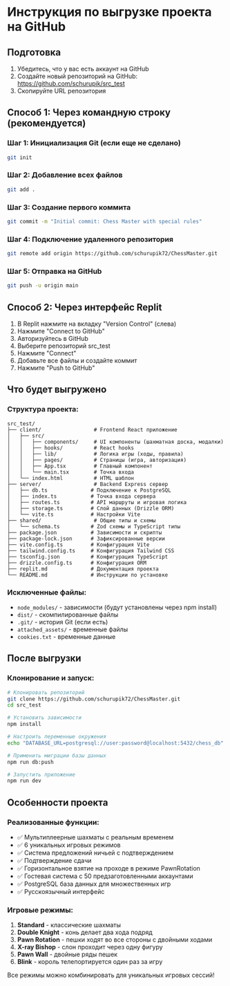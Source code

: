 # Инструкция по выгрузке проекта на GitHub

## Подготовка

1. Убедитесь, что у вас есть аккаунт на GitHub
2. Создайте новый репозиторий на GitHub: https://github.com/schurupik/src_test
3. Скопируйте URL репозитория

## Способ 1: Через командную строку (рекомендуется)

### Шаг 1: Инициализация Git (если еще не сделано)
```bash
git init
```

### Шаг 2: Добавление всех файлов
```bash
git add .
```

### Шаг 3: Создание первого коммита
```bash
git commit -m "Initial commit: Chess Master with special rules"
```

### Шаг 4: Подключение удаленного репозитория
```bash
git remote add origin https://github.com/schurupik72/ChessMaster.git
```

### Шаг 5: Отправка на GitHub
```bash
git push -u origin main
```

## Способ 2: Через интерфейс Replit

1. В Replit нажмите на вкладку "Version Control" (слева)
2. Нажмите "Connect to GitHub"
3. Авторизуйтесь в GitHub
4. Выберите репозиторий src_test
5. Нажмите "Connect"
6. Добавьте все файлы и создайте коммит
7. Нажмите "Push to GitHub"

## Что будет выгружено

### Структура проекта:
```
src_test/
├── client/                 # Frontend React приложение
│   ├── src/
│   │   ├── components/     # UI компоненты (шахматная доска, модалки)
│   │   ├── hooks/          # React hooks
│   │   ├── lib/            # Логика игры (ходы, правила)
│   │   ├── pages/          # Страницы (игра, авторизация)
│   │   ├── App.tsx         # Главный компонент
│   │   └── main.tsx        # Точка входа
│   └── index.html          # HTML шаблон
├── server/                 # Backend Express сервер
│   ├── db.ts              # Подключение к PostgreSQL
│   ├── index.ts           # Точка входа сервера
│   ├── routes.ts          # API маршруты и игровая логика
│   ├── storage.ts         # Слой данных (Drizzle ORM)
│   └── vite.ts            # Настройки Vite
├── shared/                 # Общие типы и схемы
│   └── schema.ts          # Zod схемы и TypeScript типы
├── package.json           # Зависимости и скрипты
├── package-lock.json      # Зафиксированные версии
├── vite.config.ts         # Конфигурация Vite
├── tailwind.config.ts     # Конфигурация Tailwind CSS
├── tsconfig.json          # Конфигурация TypeScript
├── drizzle.config.ts      # Конфигурация ORM
├── replit.md              # Документация проекта
└── README.md              # Инструкции по установке
```

### Исключенные файлы:
- `node_modules/` - зависимости (будут установлены через npm install)
- `dist/` - скомпилированные файлы
- `.git/` - история Git (если есть)
- `attached_assets/` - временные файлы
- `cookies.txt` - временные данные

## После выгрузки

### Клонирование и запуск:
```bash
# Клонировать репозиторий
git clone https://github.com/schurupik72/ChessMaster.git
cd src_test

# Установить зависимости
npm install

# Настроить переменные окружения
echo "DATABASE_URL=postgresql://user:password@localhost:5432/chess_db" > .env

# Применить миграции базы данных
npm run db:push

# Запустить приложение
npm run dev
```

## Особенности проекта

### Реализованные функции:
- ✅ Мультиплеерные шахматы с реальным временем
- ✅ 6 уникальных игровых режимов
- ✅ Система предложений ничьей с подтверждением
- ✅ Подтверждение сдачи
- ✅ Горизонтальное взятие на проходе в режиме PawnRotation
- ✅ Гостевая система с 50 предзаготовленными аккаунтами
- ✅ PostgreSQL база данных для множественных игр
- ✅ Русскоязычный интерфейс

### Игровые режимы:
1. **Standard** - классические шахматы
2. **Double Knight** - конь делает два хода подряд
3. **Pawn Rotation** - пешки ходят во все стороны с двойными ходами
4. **X-ray Bishop** - слон проходит через одну фигуру
5. **Pawn Wall** - двойные ряды пешек
6. **Blink** - король телепортируется один раз за игру

Все режимы можно комбинировать для уникальных игровых сессий!